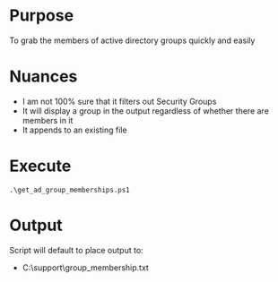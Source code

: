 # Purpose
To grab the members of active directory groups quickly and easily

# Nuances
* I am not 100% sure that it filters out Security Groups
* It will display a group in the output regardless of whether there are members in it
* It appends to an existing file

# Execute
    .\get_ad_group_memberships.ps1

# Output
Script will default to place output to:
 * C:\support\group_membership.txt
